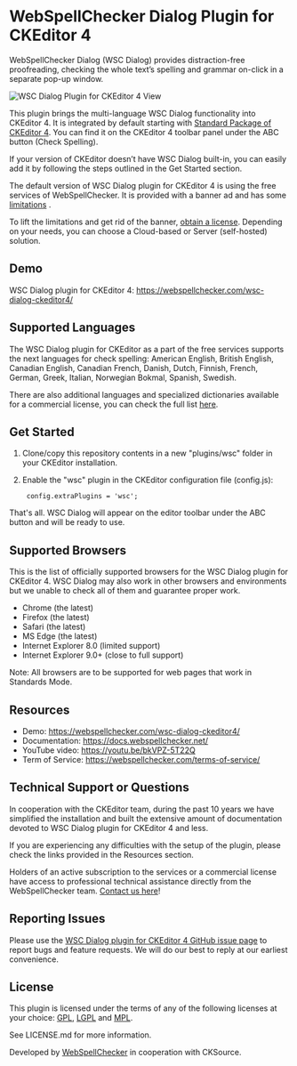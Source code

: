 WebSpellChecker Dialog Plugin for CKEditor 4
===============================

WebSpellChecker Dialog (WSC Dialog) provides distraction-free proofreading, checking the whole text’s spelling and
grammar on-click in a separate pop-up window.

![WSC Dialog Plugin for CKEditor 4 View](https://webspellchecker.com/app/images/wsc_dialog_plugin_for_ckeditor4.png)

This plugin brings the multi-language WSC Dialog functionality into CKEditor 4. It is integrated by default starting
with [Standard Package of CKEditor 4](https://ckeditor.com/ckeditor-4/download/). You can find it on the CKEditor 4
toolbar panel under the ABC button (Check Spelling).

If your version of CKEditor doesn’t have WSC Dialog built-in, you can easily add it by following the steps outlined in
the Get Started section.

The default version of WSC Dialog plugin for CKEditor 4 is using the free services of WebSpellChecker. It is provided
with a banner ad and has
some [limitations](https://docs.webspellchecker.net/display/WebSpellCheckerCloud/Free+and+Paid+WebSpellChecker+Cloud+Services+Comparison+for+CKEditor)
.

To lift the limitations and get rid of the
banner, [obtain a license](https://webspellchecker.com/wsc-dialog-ckeditor4/#pricing). Depending on your needs, you can
choose a Cloud-based or Server (self-hosted) solution.

Demo
------------
WSC Dialog plugin for CKEditor 4: https://webspellchecker.com/wsc-dialog-ckeditor4/

Supported Languages
------------

The WSC Dialog plugin for CKEditor as a part of the free services supports the next languages for check spelling:
American English, British English, Canadian English, Canadian French, Danish, Dutch, Finnish, French, German, Greek,
Italian, Norwegian Bokmal, Spanish, Swedish.

There are also additional languages and specialized dictionaries available for a commercial license, you can check the
full list [here](https://webspellchecker.com/additional-dictionaries/).

Get Started
------------

1. Clone/copy this repository contents in a new "plugins/wsc" folder in your CKEditor installation.
2. Enable the "wsc" plugin in the CKEditor configuration file (config.js):

        config.extraPlugins = 'wsc';

That's all. WSC Dialog will appear on the editor toolbar under the ABC button and will be ready to use.

Supported Browsers
-------

This is the list of officially supported browsers for the WSC Dialog plugin for CKEditor 4. WSC Dialog may also work in
other browsers and environments but we unable to check all of them and guarantee proper work.

* Chrome (the latest)
* Firefox (the latest)
* Safari (the latest)
* MS Edge (the latest)
* Internet Explorer 8.0 (limited support)
* Internet Explorer 9.0+ (close to full support)

Note: All browsers are to be supported for web pages that work in Standards Mode.

Resources
-------

* Demo: https://webspellchecker.com/wsc-dialog-ckeditor4/
* Documentation: https://docs.webspellchecker.net/
* YouTube video: https://youtu.be/bkVPZ-5T22Q
* Term of Service: https://webspellchecker.com/terms-of-service/

Technical Support or Questions
-------

In cooperation with the CKEditor team, during the past 10 years we have simplified the installation and built the
extensive amount of documentation devoted to WSC Dialog plugin for CKEditor 4 and less.

If you are experiencing any difficulties with the setup of the plugin, please check the links provided in the Resources
section.

Holders of an active subscription to the services or a commercial license have access to professional technical
assistance directly from the WebSpellChecker team. [Contact us here](https://webspellchecker.com/contact-us/)!

Reporting Issues
-------

Please use
the [WSC Dialog plugin for CKEditor 4 GitHub issue page](https://github.com/WebSpellChecker/ckeditor-plugin-wsc/issues)
to report bugs and feature requests. We will do our best to reply at our earliest convenience.

License
-------

This plugin is licensed under the terms of any of the following licenses at your
choice: [GPL](http://www.gnu.org/licenses/gpl.html), [LGPL](http://www.gnu.org/licenses/lgpl.html)
and [MPL](http://www.mozilla.org/MPL/MPL-1.1.html).

See LICENSE.md for more information.

Developed by [WebSpellChecker](https://webspellchecker.com/) in cooperation with CKSource.
